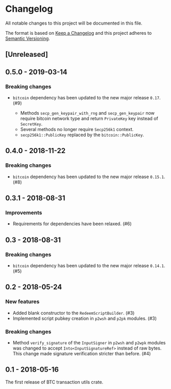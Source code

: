 # Changelog

All notable changes to this project will be documented in this file.

The format is based on [Keep a Changelog](http://keepachangelog.com/en/1.0.0/)
and this project adheres to [Semantic Versioning](http://semver.org/spec/v2.0.0.html).

## [Unreleased]

## 0.5.0 - 2019-03-14

### Breaking changes

- `bitcoin` dependency has been updated to the new major release `0.17`. (#9)

  - Methods `secp_gen_keypair_with_rng` and `secp_gen_keypair` now require
    bitcoin network type and return `PrivateKey` key instead of `SecretKey`.
  - Several methods no longer require `Secp256k1` context.
  - `secp256k1::PublicKey` replaced by the `bitcoin::PublicKey`.

## 0.4.0 - 2018-11-22

### Breaking changes

- `bitcoin` dependency has been updated to the new major release `0.15.1`. (#8)

## 0.3.1 - 2018-08-31

### Improvements

- Requirements for dependencies have been relaxed. (#6)

## 0.3 - 2018-08-31

### Breaking changes

- `bitcoin` dependency has been updated to the new major release `0.14.1`. (#5)

## 0.2 - 2018-05-24

### New features

- Added blank constructor to the `RedeemScriptBuilder`. (#3)
- Implemented script pubkey creation in `p2wsh` and `p2pk` modules. (#3)

### Breaking changes

- Method `verify_signature` of the `InputSigner` in `p2wsh` and `p2wpk` modules was changed to accept
 `Into<InputSignatureRef>` instead of raw bytes. This change made signature verification stricter
 than before. (#4)

## 0.1 - 2018-05-16

The first release of BTC transaction utils crate.